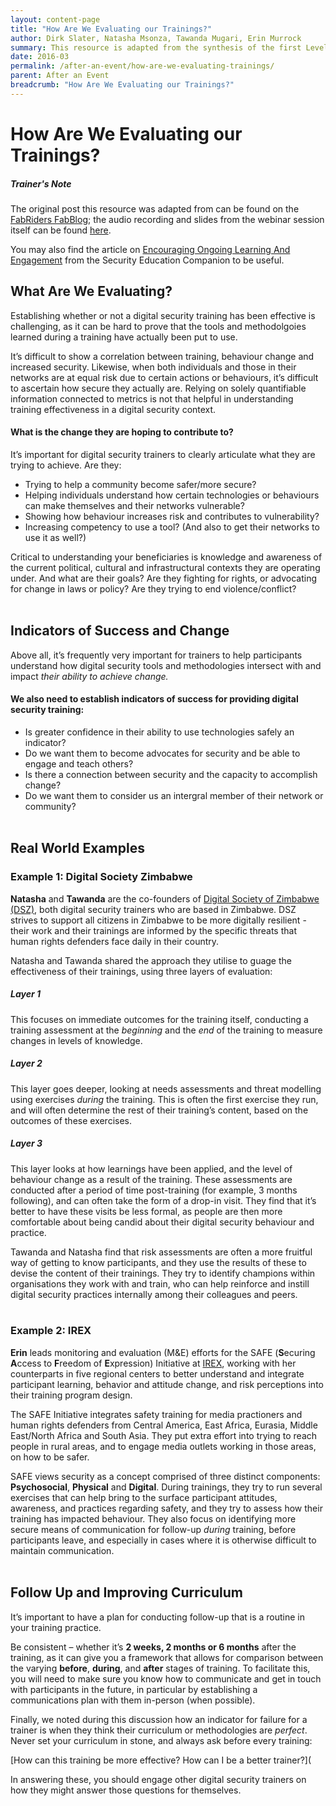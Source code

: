 ```yaml
---
layout: content-page
title: "How Are We Evaluating our Trainings?"
author: Dirk Slater, Natasha Msonza, Tawanda Mugari, Erin Murrock
summary: This resource is adapted from the synthesis of the first LevelUp Trainers' Webinar, hosted and faciliated by LevelUp and fabRiders. This session, which took place in February 2016, looked at the different methods by which trainers are currently assessing the impact of their workshops on the safe digital behaviors and habits of their participants."
date: 2016-03
permalink: /after-an-event/how-are-we-evaluating-trainings/
parent: After an Event
breadcrumb: "How Are We Evaluating our Trainings?"
---
```

# How Are We Evaluating our Trainings?

##### *Trainer's Note*
The original post this resource was adapted from can be found on the [FabRiders FabBlog](https://www.fabriders.net/webinar-notes-evaluating/); the audio recording and slides from the webinar session itself can be found [here](https://cc.readytalk.com/cc/playback/Playback.do?id=7jaw9l).
<br>

You may also find the article on [Encouraging Ongoing Learning And Engagement](https://www.securityeducationcompanion.org/articles/encouraging-ongoing-learning-and-engagement) from the Security Education Companion to be useful.

## What Are We Evaluating?
Establishing whether or not a digital security training has been effective is challenging, as it can be hard to prove that the tools and methodolgoies learned during a training have actually been put to use. 

It’s difficult to show a correlation between training, behaviour change and increased security. Likewise, when both individuals and those in their networks are at equal risk due to certain actions or behaviours, it’s difficult to ascertain how secure they actually are. Relying on solely quantifiable information connected to metrics is not that helpful in understanding training effectiveness in a  digital security context.

#### What is the change they are hoping to contribute to? 
It’s important for digital security trainers to clearly articulate what they are trying to achieve.  Are they:
- Trying to help a community become safer/more secure?
- Helping individuals understand how certain technologies or behaviours can make themselves and their networks vulnerable?
- Showing how behaviour increases risk and contributes to vulnerability?
- Increasing competency to use a tool? (And also to get their networks to use it as well?)

Critical to understanding your beneficiaries is knowledge and awareness of the current political, cultural and infrastructural contexts they are operating under. And what are their goals? Are they fighting for rights, or advocating for change in laws or policy? Are they trying to end violence/conflict?
<br><br>

## Indicators of Success and Change
Above all, it’s frequently very important for trainers to help participants understand how digital security tools and methodologies intersect with and impact *their ability to achieve change.*

#### We also need to establish indicators of success for providing digital security training:
- Is greater confidence in their ability to use technologies safely an indicator?
- Do we want them to become advocates for security and be able to engage and teach others?
- Is there a connection between security and the capacity to accomplish change?
- Do we want them to consider us an intergral member of their network or community?
<br><br>

## Real World Examples

### Example 1: Digital Society Zimbabwe
**Natasha** and **Tawanda** are the co-founders of [Digital Society of Zimbabwe (DSZ)](http://www.dszim.org/), both digital security trainers who are based in Zimbabwe. DSZ strives to support all citizens in Zimbabwe to be more digitally resilient - their work and their trainings are informed by the specific threats that human rights defenders face daily in their country.

Natasha and Tawanda shared the approach they utilise to guage the effectiveness of their trainings, using three layers of evaluation:

##### Layer 1
This focuses on immediate outcomes for the training itself, conducting a training assessment at the *beginning* and the *end* of the training to measure changes in levels of knowledge.

##### Layer 2
This layer goes deeper, looking at needs assessments and threat modelling using exercises *during* the training. This is often the first exercise they run, and will often determine the rest of their training’s content, based on the outcomes of these exercises.

##### Layer 3
This layer looks at how learnings have been applied, and the level of behaviour change as a result of the training. These assessments are conducted after a period of time post-training (for example, 3 months following), and can often take the form of a drop-in visit. They find that it’s better to have these visits be less formal, as people are then more comfortable about being candid about their digital security behaviour and practice.

Tawanda and Natasha find that risk assessments are often a more fruitful way of getting to know participants, and they use the results of these to devise the content of their trainings. They try to identify champions within organisations they work with and train, who can help reinforce and instill digital security practices internally among their colleagues and peers.
<br><br>

### Example 2: IREX
**Erin** leads monitoring and evaluation (M&E) efforts for the SAFE (**S**ecuring **A**ccess to **F**reedom of **E**xpression) Initiative at [IREX](https://www.irex.org), working with her counterparts in five regional centers to better understand and integrate participant learning, behavior and attitude change, and risk perceptions into their training program design.

The SAFE Initiative integrates safety training for media practioners and human rights defenders from Central America, East Africa, Eurasia, Middle East/North Africa and South Asia. They put extra effort into trying to reach people in rural areas, and to engage media outlets working in those areas, on how to be safer.

SAFE views security as a concept comprised of three distinct components: **Psychosocial**, **Physical** and **Digital**. During trainings, they try to run several exercises that can help bring to the surface participant attitudes, awareness, and practices regarding safety, and they try to assess how their training has impacted behaviour. They also focus on identifying more secure means of communication for follow-up *during* training, before participants leave, and especially in cases where it is otherwise difficult to maintain communication.
<br><br>

## Follow Up and Improving Curriculum
It’s important to have a plan for conducting follow-up that is a routine in your training practice.  

Be consistent – whether it’s **2 weeks, 2 months or 6 months** after the training, as it can give you a framework that allows for comparison between the varying **before**, **during**, and **after** stages of training. To facilitate this, you will need to make sure you know how to communicate and get in touch with participants in the future, in particular by establishing a communications plan with them in-person (when possible).

Finally, we noted during this discussion how an indicator for failure for a trainer is when they think their curriculum or methodologies are *perfect*.  Never set your curriculum in stone, and always ask before every training: 

[How can this training be more effective? How can I be a better trainer?](

In answering these, you should engage other digital security trainers on how they might answer those questions for themselves.
<br><br>
